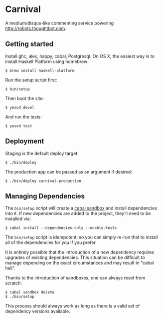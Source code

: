 # Carnival

A medium/disqus-like commenting service powering http://robots.thoughtbot.com.

## Getting started

Install ghc, alex, happy, cabal, Postgresql. On OS X, the easiest way is to
install Haskell Platform using homebrew:

    $ brew install haskell-platform

Run the setup script first:

    $ bin/setup

Then boot the site:

    $ yesod devel

And run the tests:

    $ yesod test

## Deployment

Staging is the default deploy target:

```
$ ./bin/deploy
```

The production app can be passed as an argument if desired:

```
$ ./bin/deploy carnival-production
```

## Managing Dependencies

The `bin/setup` script will create a [cabal sandbox][cabal-sandbox] and 
install dependencies into it. If new dependencies are added to the 
project, they'll need to be installed via:

[cabal-sandbox]: http://coldwa.st/e/blog/2013-08-20-Cabal-sandbox.html

```
$ cabal install --dependencies-only --enable-tests
```

The `bin/setup` script is idempotent, so you can simply re-run that to 
install all of the dependencies for you if you prefer.

It is entirely possible that the introduction of a new dependency 
requires upgrades of existing dependencies. This situation can be 
difficult to manage depending on the exact circumstances and may result 
in "cabal hell".

Thanks to the introduction of sandboxes, one can always reset from 
scratch:

```
$ cabal sandbox delete
$ ./bin/setup
```

This process should always work as long as there is a valid set of 
dependency versions available.
